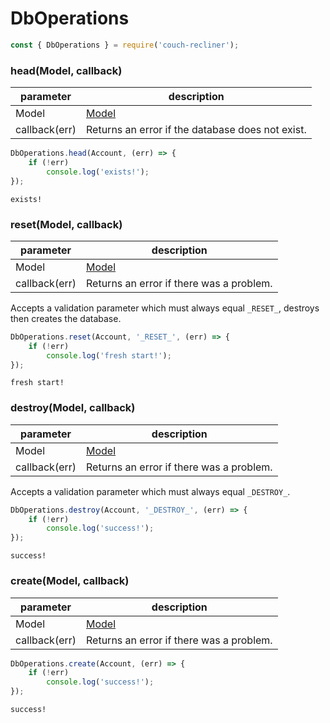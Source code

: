 DbOperations
===

```javascript
const { DbOperations } = require('couch-recliner');
```

### head(Model, callback)

| parameter | description |
| - | - |
| Model | [Model](./model.md) |
| callback(err) | Returns an error if the database does not exist. |

```javascript
DbOperations.head(Account, (err) => {
    if (!err)
        console.log('exists!');
});
```
```
exists!
```

### reset(Model, callback)

| parameter | description |
| - | - |
| Model | [Model](./model.md) |
| callback(err) | Returns an error if there was a problem. |

Accepts a validation parameter which must always equal `_RESET_`, destroys then creates the database.

```javascript
DbOperations.reset(Account, '_RESET_', (err) => {
    if (!err)
        console.log('fresh start!');
});
```
```
fresh start!
```

### destroy(Model, callback)

| parameter | description |
| - | - |
| Model | [Model](./model.md) |
| callback(err) | Returns an error if there was a problem. |

Accepts a validation parameter which must always equal `_DESTROY_`.

```javascript
DbOperations.destroy(Account, '_DESTROY_', (err) => {
    if (!err)
        console.log('success!');
});
```
```
success!
```

### create(Model, callback)

| parameter | description |
| - | - |
| Model | [Model](./model.md) |
| callback(err) | Returns an error if there was a problem. |

```javascript
DbOperations.create(Account, (err) => {
    if (!err)
        console.log('success!');
});
```
```
success!
```
